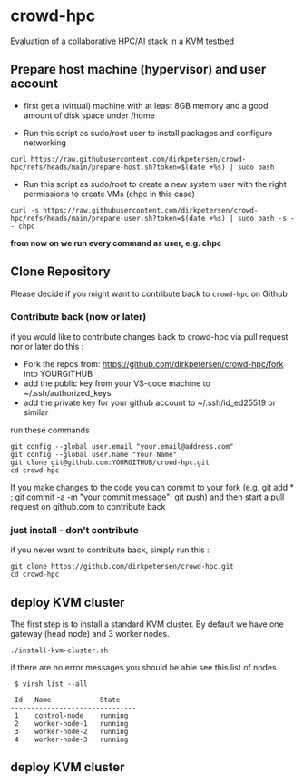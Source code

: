 # crowd-hpc
Evaluation of a collaborative HPC/AI stack in a KVM testbed 

## Prepare host machine (hypervisor) and user account

* first get a (virtual) machine with at least 8GB memory and a good amount of disk space under /home

* Run this script as sudo/root user to install packages and configure networking

```
curl https://raw.githubusercontent.com/dirkpetersen/crowd-hpc/refs/heads/main/prepare-host.sh?token=$(date +%s) | sudo bash
```

* Run this script as sudo/root  to create a new system user with the right permissions to create VMs (chpc in this case)

```
curl -s https://raw.githubusercontent.com/dirkpetersen/crowd-hpc/refs/heads/main/prepare-user.sh?token=$(date +%s) | sudo bash -s -- chpc
```

**from now on we run every command as user, e.g. chpc**

## Clone Repository 

Please decide if you might want to contribute back to `crowd-hpc` on Github 

### Contribute back (now or later)

if you would like to contribute changes back to crowd-hpc via pull request nor or later do this : 

- Fork the repos from: https://github.com/dirkpetersen/crowd-hpc/fork into YOURGITHUB
- add the public key from your VS-code machine to ~/.ssh/authorized_keys
- add the private key for your github account to ~/.ssh/id_ed25519 or similar 

run these commands 

```
git config --global user.email "your.email@address.com"
git config --global user.name "Your Name"
git clone git@github.com:YOURGITHUB/crowd-hpc.git
cd crowd-hpc
```

If you make changes to the code you can commit to your fork (e.g. git add * ; git commit -a -m "your commit message";  git push) and then start a pull request on github.com to contribute back 

### just install - don't contribute 

if you never want to contribute back, simply run this : 

```
git clone https://github.com/dirkpetersen/crowd-hpc.git
cd crowd-hpc
```

## deploy KVM cluster 

The first step is to install a standard KVM cluster. By default we have one gateway (head node) and 3 worker nodes. 

```
./install-kvm-cluster.sh
```

if there are no error messages you should be able see this list of nodes

```
 $ virsh list --all

 Id   Name            State
-------------------------------
 1    control-node    running
 2    worker-node-1   running
 3    worker-node-2   running
 4    worker-node-3   running
```

## deploy KVM cluster 